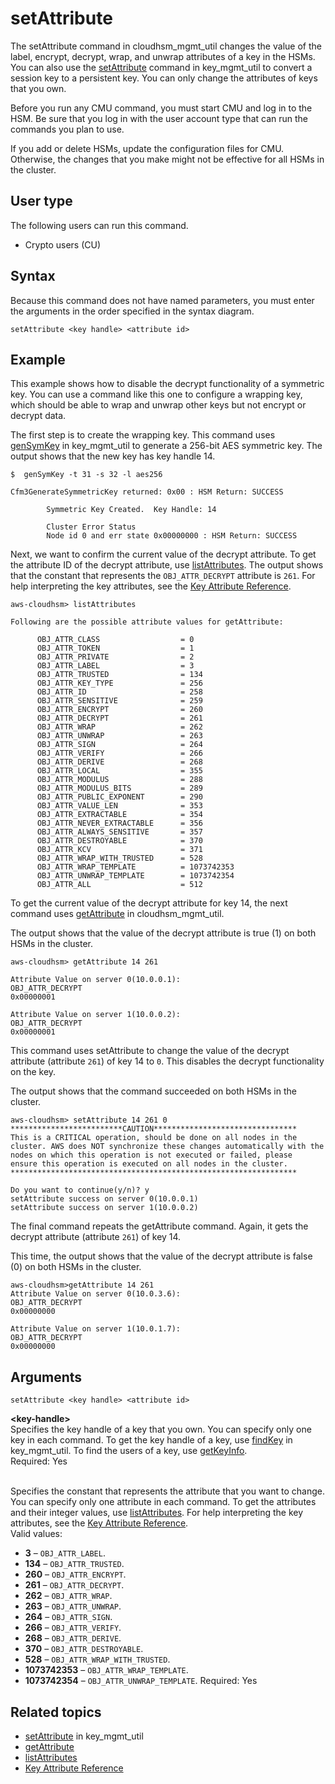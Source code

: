 # setAttribute<a name="cloudhsm_mgmt_util-setAttribute"></a>

The setAttribute command in cloudhsm\_mgmt\_util changes the value of the label, encrypt, decrypt, wrap, and unwrap attributes of a key in the HSMs\. You can also use the [setAttribute](key_mgmt_util-setAttribute.md) command in key\_mgmt\_util to convert a session key to a persistent key\. You can only change the attributes of keys that you own\.

Before you run any CMU command, you must start CMU and log in to the HSM\. Be sure that you log in with the user account type that can run the commands you plan to use\.

If you add or delete HSMs, update the configuration files for CMU\. Otherwise, the changes that you make might not be effective for all HSMs in the cluster\.

## User type<a name="setAttribute-userType"></a>

The following users can run this command\.
+ Crypto users \(CU\)

## Syntax<a name="chmu-setAttribute-syntax"></a>

Because this command does not have named parameters, you must enter the arguments in the order specified in the syntax diagram\.



```
setAttribute <key handle> <attribute id>
```

## Example<a name="chmu-setAttribute-examples"></a>

This example shows how to disable the decrypt functionality of a symmetric key\. You can use a command like this one to configure a wrapping key, which should be able to wrap and unwrap other keys but not encrypt or decrypt data\.

The first step is to create the wrapping key\. This command uses [genSymKey](key_mgmt_util-genSymKey.md) in key\_mgmt\_util to generate a 256\-bit AES symmetric key\. The output shows that the new key has key handle 14\.

```
$  genSymKey -t 31 -s 32 -l aes256

Cfm3GenerateSymmetricKey returned: 0x00 : HSM Return: SUCCESS

        Symmetric Key Created.  Key Handle: 14

        Cluster Error Status
        Node id 0 and err state 0x00000000 : HSM Return: SUCCESS
```

Next, we want to confirm the current value of the decrypt attribute\. To get the attribute ID of the decrypt attribute, use [listAttributes](cloudhsm_mgmt_util-listAttributes.md)\. The output shows that the constant that represents the `OBJ_ATTR_DECRYPT` attribute is `261`\. For help interpreting the key attributes, see the [Key Attribute Reference](key-attribute-table.md)\.

```
aws-cloudhsm> listAttributes

Following are the possible attribute values for getAttribute:

      OBJ_ATTR_CLASS                  = 0
      OBJ_ATTR_TOKEN                  = 1
      OBJ_ATTR_PRIVATE                = 2
      OBJ_ATTR_LABEL                  = 3
      OBJ_ATTR_TRUSTED                = 134
      OBJ_ATTR_KEY_TYPE               = 256
      OBJ_ATTR_ID                     = 258
      OBJ_ATTR_SENSITIVE              = 259
      OBJ_ATTR_ENCRYPT                = 260
      OBJ_ATTR_DECRYPT                = 261
      OBJ_ATTR_WRAP                   = 262
      OBJ_ATTR_UNWRAP                 = 263
      OBJ_ATTR_SIGN                   = 264
      OBJ_ATTR_VERIFY                 = 266
      OBJ_ATTR_DERIVE                 = 268
      OBJ_ATTR_LOCAL                  = 355
      OBJ_ATTR_MODULUS                = 288
      OBJ_ATTR_MODULUS_BITS           = 289
      OBJ_ATTR_PUBLIC_EXPONENT        = 290
      OBJ_ATTR_VALUE_LEN              = 353
      OBJ_ATTR_EXTRACTABLE            = 354
      OBJ_ATTR_NEVER_EXTRACTABLE      = 356
      OBJ_ATTR_ALWAYS_SENSITIVE       = 357
      OBJ_ATTR_DESTROYABLE            = 370
      OBJ_ATTR_KCV                    = 371
      OBJ_ATTR_WRAP_WITH_TRUSTED      = 528
      OBJ_ATTR_WRAP_TEMPLATE          = 1073742353
      OBJ_ATTR_UNWRAP_TEMPLATE        = 1073742354
      OBJ_ATTR_ALL                    = 512
```

To get the current value of the decrypt attribute for key 14, the next command uses [getAttribute](cloudhsm_mgmt_util-getAttribute.md) in cloudhsm\_mgmt\_util\. 

The output shows that the value of the decrypt attribute is true \(1\) on both HSMs in the cluster\.

```
aws-cloudhsm> getAttribute 14 261
      
Attribute Value on server 0(10.0.0.1):
OBJ_ATTR_DECRYPT
0x00000001

Attribute Value on server 1(10.0.0.2):
OBJ_ATTR_DECRYPT
0x00000001
```

This command uses setAttribute to change the value of the decrypt attribute \(attribute `261`\) of key 14 to `0`\. This disables the decrypt functionality on the key\. 

The output shows that the command succeeded on both HSMs in the cluster\.

```
aws-cloudhsm> setAttribute 14 261 0
*************************CAUTION********************************
This is a CRITICAL operation, should be done on all nodes in the
cluster. AWS does NOT synchronize these changes automatically with the
nodes on which this operation is not executed or failed, please
ensure this operation is executed on all nodes in the cluster.
****************************************************************

Do you want to continue(y/n)? y
setAttribute success on server 0(10.0.0.1)
setAttribute success on server 1(10.0.0.2)
```

The final command repeats the getAttribute command\. Again, it gets the decrypt attribute \(attribute `261`\) of key 14\.

This time, the output shows that the value of the decrypt attribute is false \(0\) on both HSMs in the cluster\.

```
aws-cloudhsm>getAttribute 14 261
Attribute Value on server 0(10.0.3.6):
OBJ_ATTR_DECRYPT
0x00000000

Attribute Value on server 1(10.0.1.7):
OBJ_ATTR_DECRYPT
0x00000000
```

## Arguments<a name="chmu-setAttribute-parameters"></a>

```
setAttribute <key handle> <attribute id>
```

**<key\-handle>**  
Specifies the key handle of a key that you own\. You can specify only one key in each command\. To get the key handle of a key, use [findKey](key_mgmt_util-findKey.md) in key\_mgmt\_util\. To find the users of a key, use [getKeyInfo](cloudhsm_mgmt_util-getKeyInfo.md)\.  
Required: Yes

**<attribute id>**  
Specifies the constant that represents the attribute that you want to change\. You can specify only one attribute in each command\. To get the attributes and their integer values, use [listAttributes](key_mgmt_util-listAttributes.md)\. For help interpreting the key attributes, see the [Key Attribute Reference](key-attribute-table.md)\.  
Valid values:  
+ **3** – `OBJ_ATTR_LABEL`\.
+ **134** – `OBJ_ATTR_TRUSTED`\.
+ **260** – `OBJ_ATTR_ENCRYPT`\.
+ **261** – `OBJ_ATTR_DECRYPT`\.
+ **262** – `OBJ_ATTR_WRAP`\.
+ **263** – `OBJ_ATTR_UNWRAP`\.
+ **264** – `OBJ_ATTR_SIGN`\.
+ **266** – `OBJ_ATTR_VERIFY`\.
+ **268** – `OBJ_ATTR_DERIVE`\.
+ **370** – `OBJ_ATTR_DESTROYABLE`\.
+ **528** – `OBJ_ATTR_WRAP_WITH_TRUSTED`\.
+ **1073742353** – `OBJ_ATTR_WRAP_TEMPLATE`\.
+ **1073742354** – `OBJ_ATTR_UNWRAP_TEMPLATE`\.
Required: Yes

## Related topics<a name="chmu-setAttribute-seealso"></a>
+ [setAttribute](key_mgmt_util-setAttribute.md) in key\_mgmt\_util
+ [getAttribute](cloudhsm_mgmt_util-getAttribute.md)
+ [listAttributes](cloudhsm_mgmt_util-listAttributes.md)
+ [Key Attribute Reference](key-attribute-table.md)